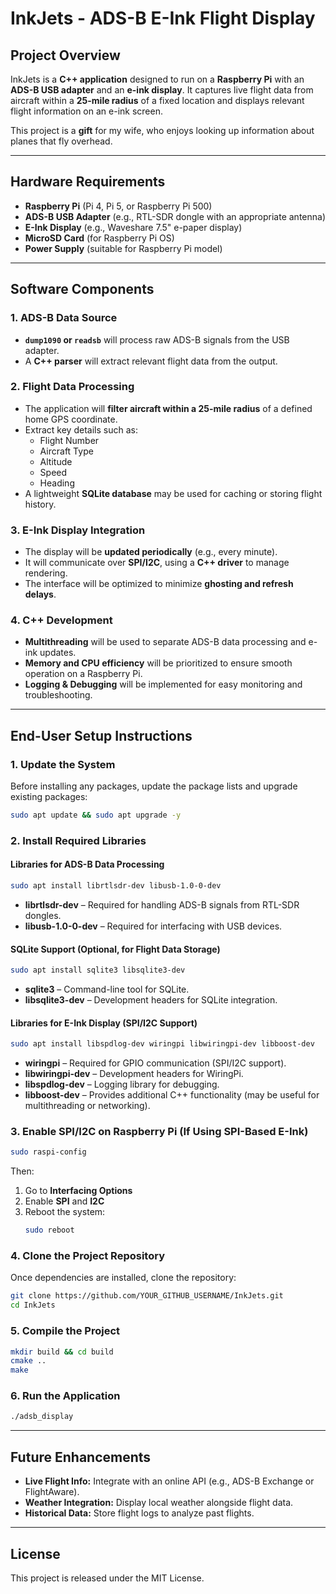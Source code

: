 # InkJets - ADS-B E-Ink Flight Display

## Project Overview

InkJets is a **C++ application** designed to run on a **Raspberry Pi** with an **ADS-B USB adapter** and an **e-ink display**. It captures live flight data from aircraft within a **25-mile radius** of a fixed location and displays relevant flight information on an e-ink screen. 

This project is a **gift** for my wife, who enjoys looking up information about planes that fly overhead.

---

## Hardware Requirements

- **Raspberry Pi** (Pi 4, Pi 5, or Raspberry Pi 500)  
- **ADS-B USB Adapter** (e.g., RTL-SDR dongle with an appropriate antenna)  
- **E-Ink Display** (e.g., Waveshare 7.5" e-paper display)  
- **MicroSD Card** (for Raspberry Pi OS)  
- **Power Supply** (suitable for Raspberry Pi model)  

---

## Software Components

### 1. ADS-B Data Source
- **`dump1090` or `readsb`** will process raw ADS-B signals from the USB adapter.
- A **C++ parser** will extract relevant flight data from the output.

### 2. Flight Data Processing
- The application will **filter aircraft within a 25-mile radius** of a defined home GPS coordinate.
- Extract key details such as:
  - Flight Number
  - Aircraft Type
  - Altitude
  - Speed
  - Heading
- A lightweight **SQLite database** may be used for caching or storing flight history.

### 3. E-Ink Display Integration
- The display will be **updated periodically** (e.g., every minute).
- It will communicate over **SPI/I2C**, using a **C++ driver** to manage rendering.
- The interface will be optimized to minimize **ghosting and refresh delays**.

### 4. C++ Development
- **Multithreading** will be used to separate ADS-B data processing and e-ink updates.
- **Memory and CPU efficiency** will be prioritized to ensure smooth operation on a Raspberry Pi.
- **Logging & Debugging** will be implemented for easy monitoring and troubleshooting.

---

## End-User Setup Instructions

### 1. Update the System
Before installing any packages, update the package lists and upgrade existing packages:
```bash
sudo apt update && sudo apt upgrade -y
```

### 2. Install Required Libraries
#### Libraries for ADS-B Data Processing
```bash
sudo apt install librtlsdr-dev libusb-1.0-0-dev
```
- **librtlsdr-dev** – Required for handling ADS-B signals from RTL-SDR dongles.
- **libusb-1.0-0-dev** – Required for interfacing with USB devices.

#### SQLite Support (Optional, for Flight Data Storage)
```bash
sudo apt install sqlite3 libsqlite3-dev
```
- **sqlite3** – Command-line tool for SQLite.
- **libsqlite3-dev** – Development headers for SQLite integration.

#### Libraries for E-Ink Display (SPI/I2C Support)
```bash
sudo apt install libspdlog-dev wiringpi libwiringpi-dev libboost-dev
```
- **wiringpi** – Required for GPIO communication (SPI/I2C support).
- **libwiringpi-dev** – Development headers for WiringPi.
- **libspdlog-dev** – Logging library for debugging.
- **libboost-dev** – Provides additional C++ functionality (may be useful for multithreading or networking).

### 3. Enable SPI/I2C on Raspberry Pi (If Using SPI-Based E-Ink)
```bash
sudo raspi-config
```
Then:
1. Go to **Interfacing Options**
2. Enable **SPI** and **I2C**
3. Reboot the system:
   ```bash
   sudo reboot
   ```

### 4. Clone the Project Repository
Once dependencies are installed, clone the repository:
```bash
git clone https://github.com/YOUR_GITHUB_USERNAME/InkJets.git
cd InkJets
```

### 5. Compile the Project
```bash
mkdir build && cd build
cmake ..
make
```

### 6. Run the Application
```bash
./adsb_display
```

---

## Future Enhancements
- **Live Flight Info:** Integrate with an online API (e.g., ADS-B Exchange or FlightAware).
- **Weather Integration:** Display local weather alongside flight data.
- **Historical Data:** Store flight logs to analyze past flights.

---

## License
This project is released under the MIT License.
